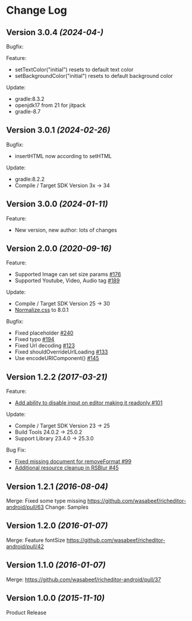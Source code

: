 Change Log
==========

Version 3.0.4 *(2024-04-)*
----------------------------

Bugfix:
 
Feature:
- setTextColor("initial") resets to default text color
- setBackgroundColor("initial") resets to default background color

Update:
- gradle:8.3.2
- openjdk17 from 21 for jitpack
- gradle-8.7


Version 3.0.1 *(2024-02-26)*
----------------------------

Bugfix:
- insertHTML now according to setHTML

Update:
- gradle:8.2.2
- Compile / Target SDK Version 3x -> 34


Version 3.0.0 *(2024-01-11)*
----------------------------

Feature:
- New version, new author: lots of changes

Version 2.0.0 *(2020-09-16)*
----------------------------

Feature:
- Supported Image can set size params [#176](https://github.com/wasabeef/richeditor-android/pull/176)
- Supported Youtube, Video, Audio tag [#189](https://github.com/wasabeef/richeditor-android/pull/189)

Update:
- Compile / Target SDK Version 25 -> 30
- [Normalize.css](https://necolas.github.io/normalize.css/) to 8.0.1

Bugfix:
- Fixed placeholder [#240](https://github.com/wasabeef/richeditor-android/pull/240)
- Fixed typo [#194](https://github.com/wasabeef/richeditor-android/pull/194)
- Fixed Url decoding [#123](https://github.com/wasabeef/richeditor-android/pull/123)
- Fixed shouldOverrideUrlLoading [#133](https://github.com/wasabeef/richeditor-android/pull/133)
- Use encodeURIComponent() [#145](https://github.com/wasabeef/richeditor-android/pull/145)

Version 1.2.2 *(2017-03-21)*
----------------------------

Feature:
- [Add ability to disable input on editor making it readonly #101](https://github.com/wasabeef/richeditor-android/pull/101)

Update:
- Compile / Target SDK Version 23 -> 25
- Build Tools 24.0.2 -> 25.0.2
- Support Library 23.4.0 -> 25.3.0

Bug Fix:
- [Fixed missing document for removeFormat #99](https://github.com/wasabeef/richeditor-android/pull/99)
- [Additional resource cleanup in RSBlur #45](https://github.com/wasabeef/richeditor-android/pull/99)

Version 1.2.1 *(2016-08-04)*
----------------------------
Merge: Fixed some type missing https://github.com/wasabeef/richeditor-android/pull/63
Change: Samples  

Version 1.2.0 *(2016-01-07)*
----------------------------
Merge: Feature fontSize https://github.com/wasabeef/richeditor-android/pull/42

Version 1.1.0 *(2016-01-07)*
----------------------------
Merge: https://github.com/wasabeef/richeditor-android/pull/37

Version 1.0.0 *(2015-11-10)*
----------------------------

Product Release

